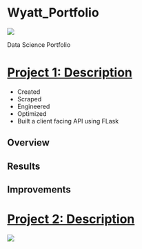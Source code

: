 # Wyatt_Portfolio

![ ](images/url)

Data Science Portfolio

# [Project 1: Description](images/Covid-19_Tableau_Images/Covid_Global_Numbers.PNG)
* Created
* Scraped
* Engineered
* Optimized
* Built a client facing API using FLask



## Overview 

## Results

## Improvements

# [Project 2: Description](images/url)



![ ](images/url)
